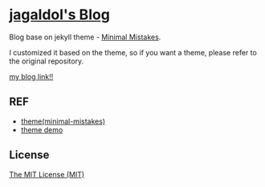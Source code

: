 # [jagaldol's Blog](https://blog.jagaldol.com/)

Blog base on jekyll theme - [Minimal Mistakes](https://github.com/mmistakes/minimal-mistakes).

I customized it based on the theme, so if you want a theme, please refer to the original repository.

[my blog link!!](https://blog.jagaldol.com/)

## REF

- [theme(minimal-mistakes)](https://github.com/mmistakes/minimal-mistakes)
- [theme demo](https://mmistakes.github.io/minimal-mistakes/)

## License

[The MIT License (MIT)](https://opensource.org/license/mit/)
